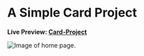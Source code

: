 ﻿# A Simple Card Project

**Live Preview: [Card-Project](moinsoft.github.io/card/)**

![Image of home page.](https://github.com/moinsoft/Card/blob/master/images/card_project_ss.png)
